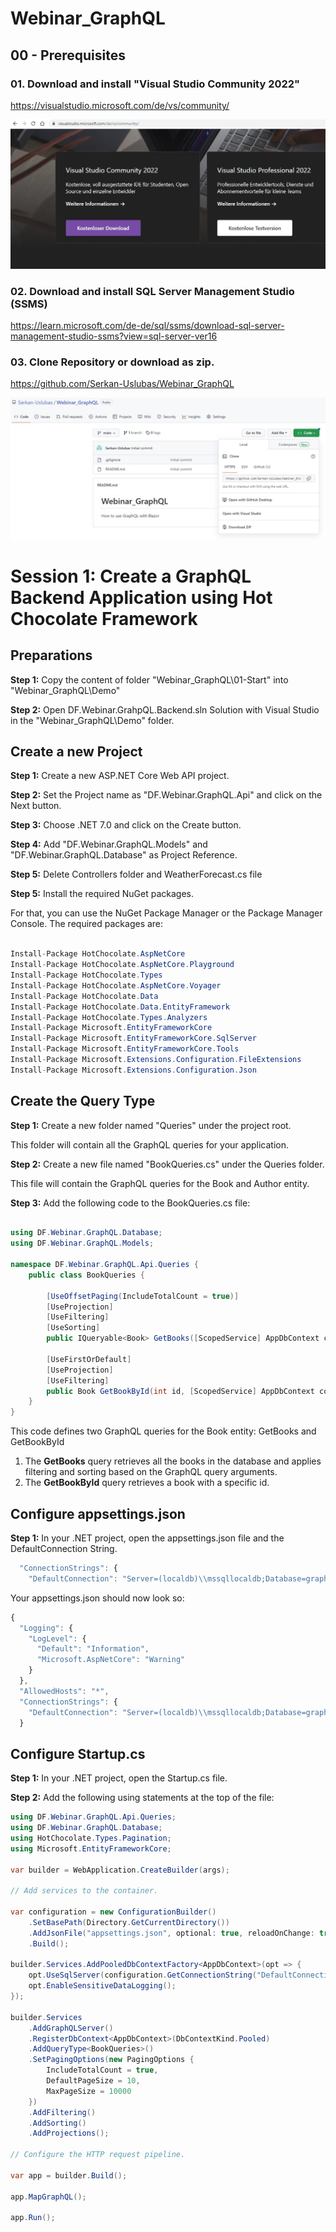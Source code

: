 # Webinar_GraphQL

## 00 - Prerequisites

### 01. Download and install "Visual Studio Community 2022"

https://visualstudio.microsoft.com/de/vs/community/

![Visual Studio Community 2022 download](Images/1.jpg)


### 02. Download and install SQL Server Management Studio (SSMS)

https://learn.microsoft.com/de-de/sql/ssms/download-sql-server-management-studio-ssms?view=sql-server-ver16

### 03. Clone Repository or download as zip.

https://github.com/Serkan-Uslubas/Webinar_GraphQL

![Visual Studio Community 2022 download](Images/2.jpg)



# Session 1: Create a GraphQL Backend Application using Hot Chocolate Framework

## Preparations


**Step 1:**  Copy the content of folder "Webinar_GraphQL\01-Start" into "Webinar_GraphQL\Demo"

**Step 2:**  Open DF.Webinar.GrahpQL.Backend.sln Solution with Visual Studio in the "Webinar_GraphQL\Demo" folder.


## Create a new Project

**Step 1:**  Create a new ASP.NET Core Web API project.

**Step 2:**  Set the Project name as "DF.Webinar.GraphQL.Api" and click on the Next button.

**Step 3:**  Choose .NET 7.0 and click on the Create button.

**Step 4:** Add "DF.Webinar.GraphQL.Models" and "DF.Webinar.GraphQL.Database" as Project Reference.

**Step 5:** Delete Controllers folder and WeatherForecast.cs file


**Step 5:**  Install the required NuGet packages. 

For that, you can use the NuGet Package Manager or the Package Manager Console. The required packages are:

```c#

Install-Package HotChocolate.AspNetCore
Install-Package HotChocolate.AspNetCore.Playground
Install-Package HotChocolate.Types
Install-Package HotChocolate.AspNetCore.Voyager
Install-Package HotChocolate.Data
Install-Package HotChocolate.Data.EntityFramework
Install-Package HotChocolate.Types.Analyzers
Install-Package Microsoft.EntityFrameworkCore
Install-Package Microsoft.EntityFrameworkCore.SqlServer
Install-Package Microsoft.EntityFrameworkCore.Tools
Install-Package Microsoft.Extensions.Configuration.FileExtensions
Install-Package Microsoft.Extensions.Configuration.Json

```

## Create the Query Type


**Step 1:**  Create a new folder named "Queries" under the project root. 
  
  This folder will contain all the GraphQL queries for your application.

**Step 2:**  Create a new file named "BookQueries.cs" under the Queries folder. 
  
  This file will contain the GraphQL queries for the Book and Author entity.

**Step 3:**  Add the following code to the BookQueries.cs file:

```csharp

using DF.Webinar.GraphQL.Database;
using DF.Webinar.GraphQL.Models;

namespace DF.Webinar.GraphQL.Api.Queries {
    public class BookQueries {
        
        [UseOffsetPaging(IncludeTotalCount = true)]
        [UseProjection]
        [UseFiltering]
        [UseSorting]
        public IQueryable<Book> GetBooks([ScopedService] AppDbContext context) => context.Books;

        [UseFirstOrDefault]
        [UseProjection]
        [UseFiltering]
        public Book GetBookById(int id, [ScopedService] AppDbContext context) => context.Books.Find(id);
    }
}

```

This code defines two GraphQL queries for the Book entity: GetBooks and GetBookById
1. The **GetBooks** query retrieves all the books in the database and applies filtering and sorting  based on the GraphQL query arguments. 
2. The **GetBookById** query retrieves a book with a specific id. 



## Configure appsettings.json

**Step 1:** In your .NET project, open the appsettings.json file and the DefaultConnection String.

```js
  "ConnectionStrings": {
    "DefaultConnection": "Server=(localdb)\\mssqllocaldb;Database=graphqldb-local;Trusted_Connection=Yes;",
```

Your appsettings.json should now look so:

```js
{
  "Logging": {
    "LogLevel": {
      "Default": "Information",
      "Microsoft.AspNetCore": "Warning"
    }
  },
  "AllowedHosts": "*",
  "ConnectionStrings": {
    "DefaultConnection": "Server=(localdb)\\mssqllocaldb;Database=graphqldb-local;Trusted_Connection=Yes;",
  }

```

## Configure Startup.cs

**Step 1:** In your .NET project, open the Startup.cs file.

**Step 2:** Add the following using statements at the top of the file:

```c#
using DF.Webinar.GraphQL.Api.Queries;
using DF.Webinar.GraphQL.Database;
using HotChocolate.Types.Pagination;
using Microsoft.EntityFrameworkCore;

var builder = WebApplication.CreateBuilder(args);

// Add services to the container.

var configuration = new ConfigurationBuilder()
    .SetBasePath(Directory.GetCurrentDirectory())
    .AddJsonFile("appsettings.json", optional: true, reloadOnChange: true)
    .Build();

builder.Services.AddPooledDbContextFactory<AppDbContext>(opt => {
    opt.UseSqlServer(configuration.GetConnectionString("DefaultConnection"));
    opt.EnableSensitiveDataLogging();
});

builder.Services
    .AddGraphQLServer()
    .RegisterDbContext<AppDbContext>(DbContextKind.Pooled)
    .AddQueryType<BookQueries>()
    .SetPagingOptions(new PagingOptions {
        IncludeTotalCount = true,
        DefaultPageSize = 10,
        MaxPageSize = 10000
    })
    .AddFiltering()
    .AddSorting()
    .AddProjections();

// Configure the HTTP request pipeline.

var app = builder.Build();

app.MapGraphQL();

app.Run();

```